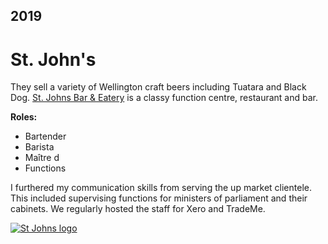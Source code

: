 ## 2019

# St. John's

They sell a variety of Wellington craft beers including Tuatara and Black Dog. [St. Johns Bar & Eatery](https://www.stjohnsbar.co.nz/) is a classy function centre, restaurant and bar.

**Roles:**
- Bartender
- Barista
- Maître d
- Functions

I furthered my communication skills from serving the up market clientele. This included supervising functions for ministers of parliament and their cabinets. We regularly hosted the staff for Xero and TradeMe.

[![St Johns logo](https://trademe.tmcdn.co.nz/photoserver/full/1068533573.jpg)](https://www.stjohnsbar.co.nz/)
